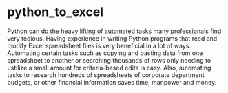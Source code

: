 # python_to_excel
Python can do the heavy lifting of automated tasks many professionals find very tedious. 
Having experience in writing Python programs that read and modify Excel spreadsheet files 
is very beneficial in a lot of ways. Automating certain tasks such as copying and pasting 
data from one spreadsheet to another or searching thousands of rows only needing to ustilize 
a small amount for criteria-based edits is easy. Also, automating tasks to research hundreds 
of spreadsheets of corporate department budgets, or other financial information saves time, 
manpower and money.
